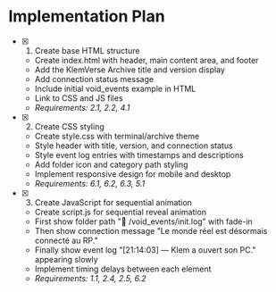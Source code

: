 # Implementation Plan

- [x] 1. Create base HTML structure





  - Create index.html with header, main content area, and footer
  - Add the KlemVerse Archive title and version display
  - Add connection status message
  - Include initial void_events example in HTML
  - Link to CSS and JS files
  - _Requirements: 2.1, 2.2, 4.1_

- [x] 2. Create CSS styling





  - Create style.css with terminal/archive theme
  - Style header with title, version, and connection status
  - Style event log entries with timestamps and descriptions
  - Add folder icon and category path styling
  - Implement responsive design for mobile and desktop
  - _Requirements: 6.1, 6.2, 6.3, 5.1_

- [x] 3. Create JavaScript for sequential animation





  - Create script.js for sequential reveal animation
  - First show folder path "📂 /void_events/init.log" with fade-in
  - Then show connection message "Le monde réel est désormais connecté au RP."
  - Finally show event log "[21:14:03] — Klem a ouvert son PC." appearing slowly
  - Implement timing delays between each element
  - _Requirements: 1.1, 2.4, 2.5, 6.2_
